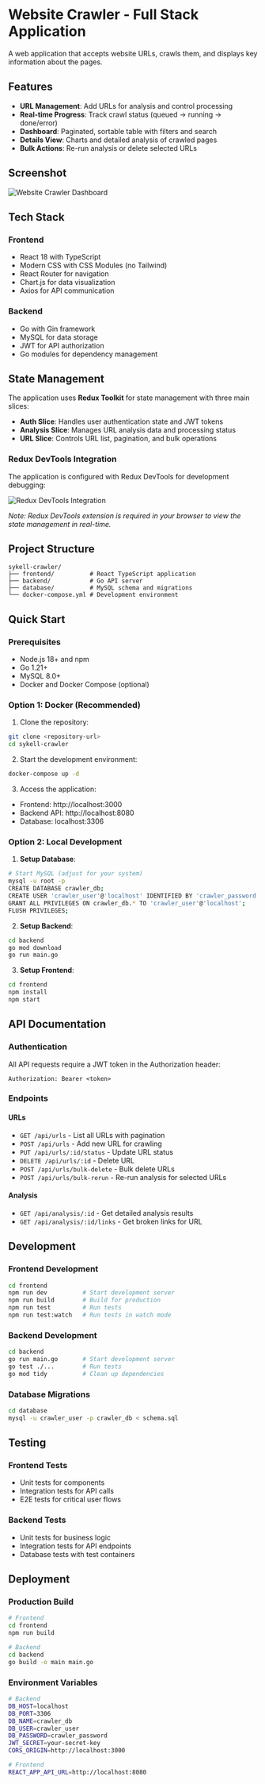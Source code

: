 # Website Crawler - Full Stack Application

A web application that accepts website URLs, crawls them, and displays key information about the pages.

## Features

- **URL Management**: Add URLs for analysis and control processing
- **Real-time Progress**: Track crawl status (queued → running → done/error)
- **Dashboard**: Paginated, sortable table with filters and search
- **Details View**: Charts and detailed analysis of crawled pages
- **Bulk Actions**: Re-run analysis or delete selected URLs

## Screenshot

![Website Crawler Dashboard](Screenshot.png)

## Tech Stack

### Frontend
- React 18 with TypeScript
- Modern CSS with CSS Modules (no Tailwind)
- React Router for navigation
- Chart.js for data visualization
- Axios for API communication

### Backend
- Go with Gin framework
- MySQL for data storage
- JWT for API authorization
- Go modules for dependency management

## State Management

The application uses **Redux Toolkit** for state management with three main slices:

- **Auth Slice**: Handles user authentication state and JWT tokens
- **Analysis Slice**: Manages URL analysis data and processing status
- **URL Slice**: Controls URL list, pagination, and bulk operations

### Redux DevTools Integration

The application is configured with Redux DevTools for development debugging:

![Redux DevTools Integration](redux-devtools.png)

*Note: Redux DevTools extension is required in your browser to view the state management in real-time.*

## Project Structure

```
sykell-crawler/
├── frontend/          # React TypeScript application
├── backend/           # Go API server
├── database/          # MySQL schema and migrations
└── docker-compose.yml # Development environment
```

## Quick Start

### Prerequisites
- Node.js 18+ and npm
- Go 1.21+
- MySQL 8.0+
- Docker and Docker Compose (optional)

### Option 1: Docker (Recommended)

1. Clone the repository:
```bash
git clone <repository-url>
cd sykell-crawler
```

2. Start the development environment:
```bash
docker-compose up -d
```

3. Access the application:
- Frontend: http://localhost:3000
- Backend API: http://localhost:8080
- Database: localhost:3306

### Option 2: Local Development

1. **Setup Database**:
```bash
# Start MySQL (adjust for your system)
mysql -u root -p
CREATE DATABASE crawler_db;
CREATE USER 'crawler_user'@'localhost' IDENTIFIED BY 'crawler_password';
GRANT ALL PRIVILEGES ON crawler_db.* TO 'crawler_user'@'localhost';
FLUSH PRIVILEGES;
```

2. **Setup Backend**:
```bash
cd backend
go mod download
go run main.go
```

3. **Setup Frontend**:
```bash
cd frontend
npm install
npm start
```

## API Documentation

### Authentication
All API requests require a JWT token in the Authorization header:
```
Authorization: Bearer <token>
```

### Endpoints

#### URLs
- `GET /api/urls` - List all URLs with pagination
- `POST /api/urls` - Add new URL for crawling
- `PUT /api/urls/:id/status` - Update URL status
- `DELETE /api/urls/:id` - Delete URL
- `POST /api/urls/bulk-delete` - Bulk delete URLs
- `POST /api/urls/bulk-rerun` - Re-run analysis for selected URLs

#### Analysis
- `GET /api/analysis/:id` - Get detailed analysis results
- `GET /api/analysis/:id/links` - Get broken links for URL

## Development

### Frontend Development
```bash
cd frontend
npm run dev          # Start development server
npm run build        # Build for production
npm run test         # Run tests
npm run test:watch   # Run tests in watch mode
```

### Backend Development
```bash
cd backend
go run main.go       # Start development server
go test ./...        # Run tests
go mod tidy          # Clean up dependencies
```

### Database Migrations
```bash
cd database
mysql -u crawler_user -p crawler_db < schema.sql
```

## Testing

### Frontend Tests
- Unit tests for components
- Integration tests for API calls
- E2E tests for critical user flows

### Backend Tests
- Unit tests for business logic
- Integration tests for API endpoints
- Database tests with test containers

## Deployment

### Production Build
```bash
# Frontend
cd frontend
npm run build

# Backend
cd backend
go build -o main main.go
```

### Environment Variables
```bash
# Backend
DB_HOST=localhost
DB_PORT=3306
DB_NAME=crawler_db
DB_USER=crawler_user
DB_PASSWORD=crawler_password
JWT_SECRET=your-secret-key
CORS_ORIGIN=http://localhost:3000

# Frontend
REACT_APP_API_URL=http://localhost:8080
```


